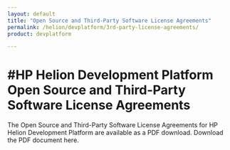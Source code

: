 ```yaml
---
layout: default
title: "Open Source and Third-Party Software License Agreements"
permalink: /helion/devplatform/3rd-party-license-agreements/
product: devplatform

---
```

<!--PUBLISHED-->


#  #HP Helion Development Platform Open Source and Third-Party Software License Agreements


<p>The Open Source and Third-Party Software License Agreements for HP Helion Development Platform are available as a PDF download. Download the PDF document here.